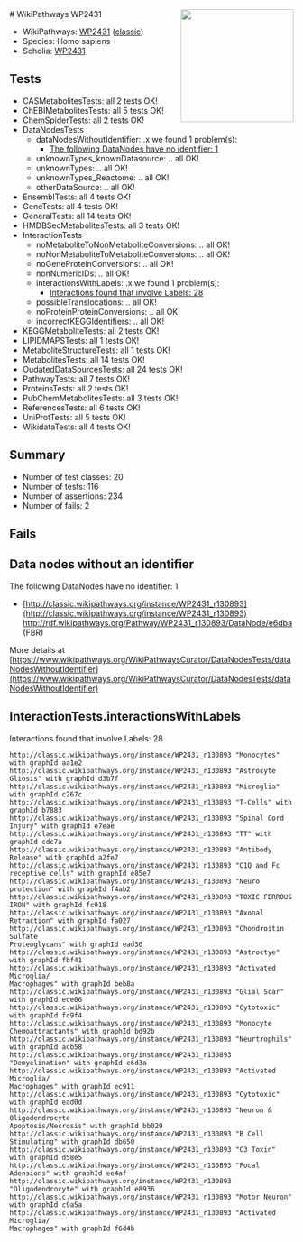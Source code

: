 <img style="float: right; width: 200px" src="https://upload.wikimedia.org/wikipedia/commons/thumb/8/83/Wplogo_with_text_500.png/640px-Wplogo_with_text_500.png" />
# WikiPathways WP2431

* WikiPathways: [WP2431](https://wikipathways.org/pathways/WP2431) ([classic](https://classic.wikipathways.org/instance/WP2431))
* Species: Homo sapiens
* Scholia: [WP2431](https://scholia.toolforge.org/wikipathways/WP2431)
## Tests
* CASMetabolitesTests: all 2 tests OK!
* ChEBIMetabolitesTests: all 5 tests OK!
* ChemSpiderTests: all 2 tests OK!
* DataNodesTests
    * dataNodesWithoutIdentifier: .x we found 1 problem(s):
        * [The following DataNodes have no identifier: 1](#d2d32fa0)
    * unknownTypes_knownDatasource: .. all OK!
    * unknownTypes: .. all OK!
    * unknownTypes_Reactome: .. all OK!
    * otherDataSource: .. all OK!
* EnsemblTests: all 4 tests OK!
* GeneTests: all 4 tests OK!
* GeneralTests: all 14 tests OK!
* HMDBSecMetabolitesTests: all 3 tests OK!
* InteractionTests
    * noMetaboliteToNonMetaboliteConversions: .. all OK!
    * noNonMetaboliteToMetaboliteConversions: .. all OK!
    * noGeneProteinConversions: .. all OK!
    * nonNumericIDs: .. all OK!
    * interactionsWithLabels: .x we found 1 problem(s):
        * [Interactions found that involve Labels: 28](#fe97a8df)
    * possibleTranslocations: .. all OK!
    * noProteinProteinConversions: .. all OK!
    * incorrectKEGGIdentifiers: .. all OK!
* KEGGMetaboliteTests: all 2 tests OK!
* LIPIDMAPSTests: all 1 tests OK!
* MetaboliteStructureTests: all 1 tests OK!
* MetabolitesTests: all 14 tests OK!
* OudatedDataSourcesTests: all 24 tests OK!
* PathwayTests: all 7 tests OK!
* ProteinsTests: all 2 tests OK!
* PubChemMetabolitesTests: all 3 tests OK!
* ReferencesTests: all 6 tests OK!
* UniProtTests: all 5 tests OK!
* WikidataTests: all 4 tests OK!


## Summary

* Number of test classes: 20
* Number of tests: 116
* Number of assertions: 234
* Number of fails: 2

## Fails

<a name="d2d32fa0" />

## Data nodes without an identifier

The following DataNodes have no identifier: 1

* [http://classic.wikipathways.org/instance/WP2431_r130893](http://classic.wikipathways.org/instance/WP2431_r130893) http://rdf.wikipathways.org/Pathway/WP2431_r130893/DataNode/e6dba (FBR)


More details at [https://www.wikipathways.org/WikiPathwaysCurator/DataNodesTests/dataNodesWithoutIdentifier](https://www.wikipathways.org/WikiPathwaysCurator/DataNodesTests/dataNodesWithoutIdentifier)

<a name="fe97a8df" />

## InteractionTests.interactionsWithLabels

Interactions found that involve Labels: 28
```
http://classic.wikipathways.org/instance/WP2431_r130893 "Monocytes" with graphId aa1e2
http://classic.wikipathways.org/instance/WP2431_r130893 "Astrocyte Gliosis" with graphId d3b7f
http://classic.wikipathways.org/instance/WP2431_r130893 "Microglia" with graphId c267c
http://classic.wikipathways.org/instance/WP2431_r130893 "T-Cells" with graphId b7883
http://classic.wikipathways.org/instance/WP2431_r130893 "Spinal Cord 
Injury" with graphId e7eae
http://classic.wikipathways.org/instance/WP2431_r130893 "TT" with graphId cdc7a
http://classic.wikipathways.org/instance/WP2431_r130893 "Antibody Release" with graphId a2fe7
http://classic.wikipathways.org/instance/WP2431_r130893 "C1Q and Fc receptive cells" with graphId e85e7
http://classic.wikipathways.org/instance/WP2431_r130893 "Neuro protection" with graphId f4ab2
http://classic.wikipathways.org/instance/WP2431_r130893 "TOXIC FERROUS
IRON" with graphId fc918
http://classic.wikipathways.org/instance/WP2431_r130893 "Axonal Retraction" with graphId fa027
http://classic.wikipathways.org/instance/WP2431_r130893 "Chondroitin Sulfate 
Proteoglycans" with graphId ead30
http://classic.wikipathways.org/instance/WP2431_r130893 "Astroctye" with graphId fbf41
http://classic.wikipathways.org/instance/WP2431_r130893 "Activated Microglia/
Macrophages" with graphId beb8a
http://classic.wikipathways.org/instance/WP2431_r130893 "Glial Scar" with graphId ece06
http://classic.wikipathways.org/instance/WP2431_r130893 "Cytotoxic" with graphId fc9f4
http://classic.wikipathways.org/instance/WP2431_r130893 "Monocyte Chemoattractants" with graphId bd92b
http://classic.wikipathways.org/instance/WP2431_r130893 "Neurtrophils" with graphId acb58
http://classic.wikipathways.org/instance/WP2431_r130893 "Demyelination" with graphId c6d3a
http://classic.wikipathways.org/instance/WP2431_r130893 "Activated Microglia/
Macrophages" with graphId ec911
http://classic.wikipathways.org/instance/WP2431_r130893 "Cytotoxic" with graphId ead0d
http://classic.wikipathways.org/instance/WP2431_r130893 "Neuron & 
Oligodendrocyte
Apoptosis/Necrosis" with graphId bb029
http://classic.wikipathways.org/instance/WP2431_r130893 "B Cell Stimulating" with graphId db650
http://classic.wikipathways.org/instance/WP2431_r130893 "C3 Toxin" with graphId d58e5
http://classic.wikipathways.org/instance/WP2431_r130893 "Focal Adensions" with graphId ee4af
http://classic.wikipathways.org/instance/WP2431_r130893 "Oligodendrocyte" with graphId e8936
http://classic.wikipathways.org/instance/WP2431_r130893 "Motor Neuron" with graphId c9a5a
http://classic.wikipathways.org/instance/WP2431_r130893 "Activated Microglia/
Macrophages" with graphId f6d4b
```

